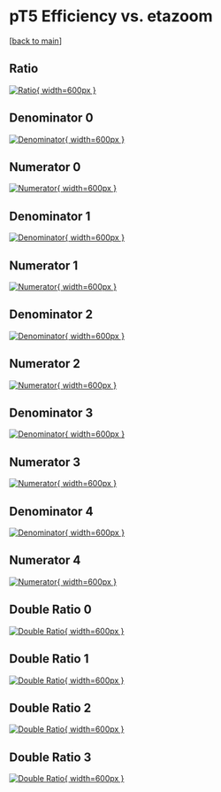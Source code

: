 # pT5 Efficiency vs. etazoom

[[back to main](./)]



## Ratio

[![Ratio](../mtv/var/pT5_base_11_1_eff_etazoom.png){ width=600px }](../mtv/var/pT5_base_11_1_eff_etazoom.pdf)

## Denominator 0

[![Denominator](../mtv/den/pT5_base_11_1_eff_etazoom_den0.png){ width=600px }](../mtv/den/pT5_base_11_1_eff_etazoom_den0.pdf)

## Numerator 0

[![Numerator](../mtv/num/pT5_base_11_1_eff_etazoom_num0.png){ width=600px }](../mtv/num/pT5_base_11_1_eff_etazoom_num0.pdf)

## Denominator 1

[![Denominator](../mtv/den/pT5_base_11_1_eff_etazoom_den1.png){ width=600px }](../mtv/den/pT5_base_11_1_eff_etazoom_den1.pdf)

## Numerator 1

[![Numerator](../mtv/num/pT5_base_11_1_eff_etazoom_num1.png){ width=600px }](../mtv/num/pT5_base_11_1_eff_etazoom_num1.pdf)

## Denominator 2

[![Denominator](../mtv/den/pT5_base_11_1_eff_etazoom_den2.png){ width=600px }](../mtv/den/pT5_base_11_1_eff_etazoom_den2.pdf)

## Numerator 2

[![Numerator](../mtv/num/pT5_base_11_1_eff_etazoom_num2.png){ width=600px }](../mtv/num/pT5_base_11_1_eff_etazoom_num2.pdf)

## Denominator 3

[![Denominator](../mtv/den/pT5_base_11_1_eff_etazoom_den3.png){ width=600px }](../mtv/den/pT5_base_11_1_eff_etazoom_den3.pdf)

## Numerator 3

[![Numerator](../mtv/num/pT5_base_11_1_eff_etazoom_num3.png){ width=600px }](../mtv/num/pT5_base_11_1_eff_etazoom_num3.pdf)

## Denominator 4

[![Denominator](../mtv/den/pT5_base_11_1_eff_etazoom_den4.png){ width=600px }](../mtv/den/pT5_base_11_1_eff_etazoom_den4.pdf)

## Numerator 4

[![Numerator](../mtv/num/pT5_base_11_1_eff_etazoom_num4.png){ width=600px }](../mtv/num/pT5_base_11_1_eff_etazoom_num4.pdf)

## Double Ratio 0

[![Double Ratio](../mtv/ratio/pT5_base_11_1_eff_etazoom_ratio0.png){ width=600px }](../mtv/ratio/pT5_base_11_1_eff_etazoom_ratio0.pdf)

## Double Ratio 1

[![Double Ratio](../mtv/ratio/pT5_base_11_1_eff_etazoom_ratio1.png){ width=600px }](../mtv/ratio/pT5_base_11_1_eff_etazoom_ratio1.pdf)

## Double Ratio 2

[![Double Ratio](../mtv/ratio/pT5_base_11_1_eff_etazoom_ratio2.png){ width=600px }](../mtv/ratio/pT5_base_11_1_eff_etazoom_ratio2.pdf)

## Double Ratio 3

[![Double Ratio](../mtv/ratio/pT5_base_11_1_eff_etazoom_ratio3.png){ width=600px }](../mtv/ratio/pT5_base_11_1_eff_etazoom_ratio3.pdf)

